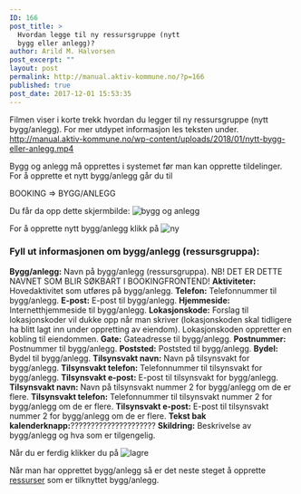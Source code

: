 ```yaml
---
ID: 166
post_title: >
  Hvordan legge til ny ressursgruppe (nytt
  bygg eller anlegg)?
author: Arild M. Halvorsen
post_excerpt: ""
layout: post
permalink: http://manual.aktiv-kommune.no/?p=166
published: true
post_date: 2017-12-01 15:53:35
---
```

Filmen viser i korte trekk hvordan du legger til ny ressursgruppe (nytt bygg/anlegg). For mer utdypet informasjon les teksten under.
http://manual.aktiv-kommune.no/wp-content/uploads/2018/01/nytt-bygg-eller-anlegg.mp4

Bygg og anlegg må opprettes i systemet før man kan opprette tildelinger. For å opprette et nytt bygg/anlegg går du til

BOOKING => BYGG/ANLEGG

Du får da opp dette skjermbilde: 
![bygg og anlegg](http://manual.aktiv-kommune.no/wp-content/uploads/2017/12/skjermbildebyggoganlegg-1.png)

For å opprette nytt bygg/anlegg klikk på
![ny](http://manual.aktiv-kommune.no/wp-content/uploads/2017/12/NY.png)

### Fyll ut informasjonen om bygg/anlegg (ressursgruppa):
**Bygg/anlegg:** Navn på bygg/anlegg (ressursgruppa). NB! DET ER DETTE NAVNET SOM BLIR SØKBART I BOOKINGFRONTEND!
**Aktiviteter:** Hovedaktivitet som utføres på bygg/anlegg.
**Telefon:** Telefonnummer til bygg/anlegg.
**E-post:** E-post til bygg/anlegg.
**Hjemmeside:** Internetthjemmeside til bygg/anlegg.
**Lokasjonskode:** Forslag til lokasjonskoder vil dukke opp når man skriver (lokasjonskoden skal tidligere ha blitt lagt inn under oppretting av eiendom). Lokasjonskoden oppretter en kobling til eiendommen.
**Gate:** Gateadresse til bygg/anlegg.
**Postnummer:** Postnummer til bygg/anlegg.
**Poststed:** Poststed til bygg/anlegg.
**Bydel:** Bydel til bygg/anlegg.
**Tilsynsvakt navn:** Navn på tilsynsvakt for bygg/anlegg.
**Tilsynsvakt telefon:** Telefonnummer til tilsynsvakt for bygg/anlegg.
**Tilsynsvakt e-post:** E-post til tilsynsvakt for bygg/anlegg.
**Tilsynsvakt navn:** Navn på tilsynsvakt nummer 2 for bygg/anlegg om de er flere.
**Tilsynsvakt telefon:** Telefonnummer til tilsynsvakt nummer 2 for bygg/anlegg om de er flere.
**Tilsynsvakt e-post:** E-post til tilsynsvakt nummer 2 for bygg/anlegg om de er flere.
**Tekst bak kalenderknapp:**?????????????????????
**Skildring:** Beskrivelse av bygg/anlegg og hva som er tilgengelig.

Når du er ferdig klikker du på 
![lagre](http://manual.aktiv-kommune.no/wp-content/uploads/2017/12/lagre.png)

Når man har opprettet bygg/anlegg så er det neste steget å opprette [ressurser](http://manual.aktiv-kommune.no/?p=522) som er tilknyttet bygg/anlegg.